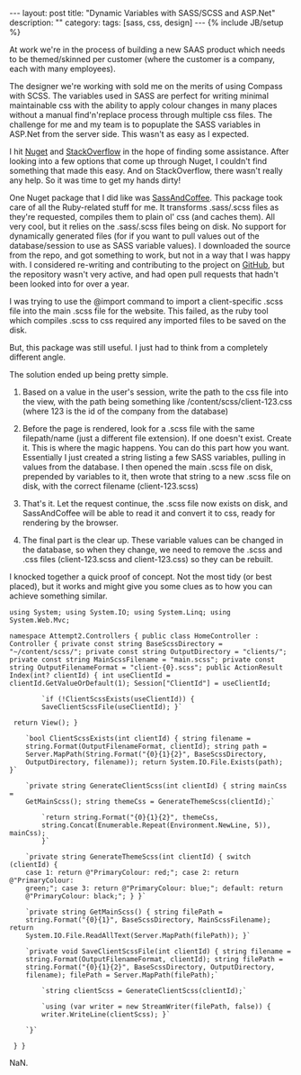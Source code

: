 --- layout: post title: "Dynamic Variables with SASS/SCSS and ASP.Net"
description: "" category:  tags: [sass, css, design] --- {% include JB/setup %}



At work we're in the process of building a new SAAS product which needs to be
themed/skinned per customer (where the customer is a company, each with many
employees).



The designer we're working with sold me on the merits of using Compass with
SCSS. The variables used in SASS are perfect for writing minimal maintainable
css with the ability to apply colour changes in many places without a manual
find'n'replace process through multiple css files. The challenge for me and my
team is to popuplate the SASS variables in ASP.Net from the server side. This
wasn't as easy as I expected.



I hit [Nuget][1] and [StackOverflow][2] in the hope of finding some assistance.
After looking into a few options that come up through Nuget, I couldn't find
something that made this easy. And on StackOverflow, there wasn't really any
help. So it was time to get my hands dirty!



One Nuget package that I did like was [SassAndCoffee][3]. This package took care
of all the Ruby-related stuff for me. It transforms .sass/.scss files as they're
requested, compiles them to plain ol' css (and caches them). All very cool, but
it relies on the .sass/.scss files being on disk. No support for dynamically
generated files (for if you want to pull values out of the database/session to
use as SASS variable values). I downloaded the source from the repo, and got
something to work, but not in a way that I was happy with. I considered
re-writing and contributing to the project on [GitHub][4], but the repository
wasn't very active, and had open pull requests that hadn't been looked into for
over a year.



I was trying to use the @import command to import a client-specific .scss file
into the main .scss file for the website. This failed, as the ruby tool which
compiles .scss to css required any imported files to be saved on the disk.



But, this package was still useful. I just had to think from a completely
different angle.



The solution ended up being pretty simple.



1.  Based on a value in the user's session, write the path to the css file into
    the view, with the path being something like /content/scss/client-123.css
    (where 123 is the id of the company from the database)

2.  Before the page is rendered, look for a .scss file with the same
    filepath/name (just a different file extension). If one doesn't exist.
    Create it. This is where the magic happens. You can do this part how you
    want. Essentially I just created a string listing a few SASS variables,
    pulling in values from the database. I then opened the main .scss file on
    disk, prepended by variables to it, then wrote that string to a new .scss
    file on disk, with the correct filename (client-123.scss)

3.  That's it. Let the request continue, the .scss file now exists on disk, and
    SassAndCoffee will be able to read it and convert it to css, ready for
    rendering by the browser.

4.  The final part is the clear up. These variable values can be changed in the
    database, so when they change, we need to remove the .scss and .css files
    (client-123.scss and client-123.css) so they can be rebuilt.



I knocked together a quick proof of concept. Not the most tidy (or best placed),
but it works and might give you some clues as to how you can achieve something
similar.



`using System; using System.IO; using System.Linq; using System.Web.Mvc;`

`namespace Attempt2.Controllers { public class HomeController : Controller {
private const string BaseScssDirectory = "~/content/scss/"; private const string
OutputDirectory = "clients/"; private const string MainScssFilename =
"main.scss"; private const string OutputFilenameFormat = "client-{0}.scss";
public ActionResult Index(int? clientId) { int useClientId =
clientId.GetValueOrDefault(1); Session["ClientId"] = useClientId;`

            `if (!ClientScssExists(useClientId)) {
            SaveClientScssFile(useClientId); }`

` return View(); }`

        `bool ClientScssExists(int clientId) { string filename =
        string.Format(OutputFilenameFormat, clientId); string path =
        Server.MapPath(String.Format("{0}{1}{2}", BaseScssDirectory,
        OutputDirectory, filename)); return System.IO.File.Exists(path); }`

        `private string GenerateClientScss(int clientId) { string mainCss =
        GetMainScss(); string themeCss = GenerateThemeScss(clientId);`

            `return string.Format("{0}{1}{2}", themeCss,
            string.Concat(Enumerable.Repeat(Environment.NewLine, 5)), mainCss);
            }`

        `private string GenerateThemeScss(int clientId) { switch (clientId) {
        case 1: return @"PrimaryColour: red;"; case 2: return @"PrimaryColour:
        green;"; case 3: return @"PrimaryColour: blue;"; default: return
        @"PrimaryColour: black;"; } }`

        `private string GetMainScss() { string filePath =
        string.Format("{0}{1}", BaseScssDirectory, MainScssFilename); return
        System.IO.File.ReadAllText(Server.MapPath(filePath)); }`

        `private void SaveClientScssFile(int clientId) { string filename =
        string.Format(OutputFilenameFormat, clientId); string filePath =
        string.Format("{0}{1}{2}", BaseScssDirectory, OutputDirectory,
        filename); filePath = Server.MapPath(filePath);`

            `string clientScss = GenerateClientScss(clientId);`

            `using (var writer = new StreamWriter(filePath, false)) {
            writer.WriteLine(clientScss); }`

        `}`

` } }`

NaN. 

[1]: <http://www.nuget.org/>

[2]: <http://www.stackoverflow.com/>

[3]: <https://github.com/paulcbetts/SassAndCoffee>

[4]: <http://www.github.com/>




